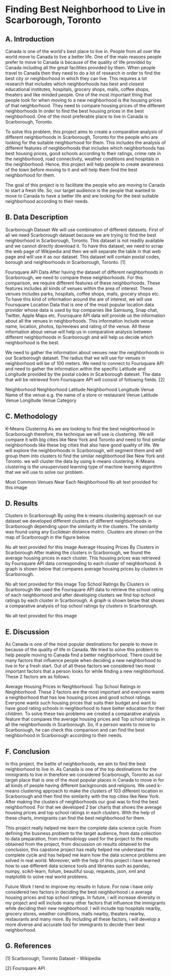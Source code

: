 # Finding Best Neighborhood to Live in Scarborough, Toronto

## A. Introduction
Canada is one of the world's best place to live in. People from all over the world move to Canada to live a better life. One of the main reasons people prefer to move to Canada is because of the quality of life provided by Canada including all the great facilities provided by them. When people travel to Canada then they need to do a lot of research in order to find the best city or neighborhood in which they can live. This requires a lot research that includes which neighborhoods has best and closest educational institutes, hospitals, grocery shops, malls, coffee shops, theaters and like minded people. One of the most important thing that people look for when moving to a new neighborhood is the housing prices of that neighborhood. They need to compare housing prices of the different neighborhoods In order to find the best housing prices in the best neighborhood. One of the most preferable place to live in Canada is Scarborough, Toronto.

To solve this problem, this project aims to create a comparative analysis of different neighborhoods in Scarborough, Toronto for the people who are looking for the suitable neighborhood for them. This includes the analysis of different features of neighborhoods that includes which neighborhoods has best housing prices, good schools according to their ratings, crime rate in the neighborhood, road connectivity, weather conditions and hospitals in the neighborhood. Hence, this project will help people to create awareness of the town before moving to it and will help them find the best neighborhood for them.

The goal of this project is to facilitate the people who are moving to Canada to start a fresh life. So, our target audience is the people that wanted to move to Canada to have a better life and are looking for the best suitable neighborhood according to their needs.

## B. Data Description
Scarborough Dataset
We will use combination of different datasets. First of all we need Scarborough dataset because we are trying to find the best neighborhood in Scarborough, Toronto. This dataset is not readily available and we cannot directly download it. To have this dataset, we need to scrap the web page of Wikipedia and then we will separate the table in that web page and will use it as our dataset. This dataset will contain postal codes, borough and neighborhoods in Scarborough, Toronto. [1]

Foursquare API Data
After having the dataset of different neighborhoods in Scarborough, we need to compare these neighborhoods. For this comparison, we require different features of these neighborhoods. These features includes all kinds of venues within the area of interest. These venues includes parks, hospitals, coffee shops, malls, grocery shops etc. To have this kind of information around the are of interest, we will use Foursquare Location Data that is one of the most popular location data provider whose data is used by top companies like Samsung, Snap chat, Twitter, Apple Maps etc. Foursquare API data will provide us the information about all the venues in neighborhoods. This information include venue name, location, photos, tip/reviews and rating of the venue. All these information about venue will help us in comparative analysis between different neighborhoods in Scarborough and will help us decide which neighborhood is the best.

We need to gather the information about venues near the neighborhoods in our Scarborough dataset. The radius that we will use for venues in neighborhood will be of 100 meters. We need to connect to Foursquare API and need to gather the information within the specific Latitude and Longitude provided by the postal codes in Scarborough dateset. The data that will be retrieved from Foursquare API will consist of following fields. [2]

Neighborhood
Neighborhood Latitude
Neighborhood Longitude
Venue
Name of the venue e.g. the name of a store or restaurant
Venue Latitude
Venue Longitude
Venue Category
## C. Methodology
K-Means Clustering
As we are looking to find the best neighborhood in Scarborough therefore, the technique we will use is clustering. We will compare it with big cities like New York and Toronto and need to find similar neighborhoods like these big cities that also have good quality of life. We will explore the neighborhoods in Scarborough, will segment them and will group them into clusters to find the similar neighborhood like New York and Toronto. we will cluster the data by using k-means clustering. K-Means clustering is the unsupervised learning type of machine learning algorithm that we will use to solve our problem.

Most Common Venues Near Each Neighborhood
No alt text provided for this image
## D. Results
Clusters in Scarborough
By using the k-means clustering approach on our dataset we developed different clusters of different neighborhoods in Scarborough depending upon the similarity in the clusters. The similarity was found using any Euclidean distance metric. Clusters are shown on the map of Scarborough in the figure below.

No alt text provided for this image
Average Housing Prices By Clusters in Scarborough
After making the clusters in Scarborough, we found the average housing prices in each cluster. This housing prices was retrieved by Foursquare API data corresponding to each cluster of neighborhood. A graph is shown below that compares average housing prices by clusters in Scarborough.

No alt text provided for this image
Top School Ratings By Clusters in Scarborough
We used the Foursquare API data to retrieve the school rating of each neighborhood and after developing clusters we find top school ratings by each cluster in Scarborough. A graph is shown below that shows a comparative analysis of top school ratings by clusters in Scarborough.

No alt text provided for this image
## E. Discussion
As Canada is one of the most popular destinations for people to move in because of the quality of life in Canada. We tried to solve this problem to help people moving to Canada find a better neighborhood. There could be many factors that influence people when deciding a new neighborhood to live in for a fresh start. Out of all these factors we considered two most important factors that a person looks for while finding a new neighborhood. These 2 factors are as follows.

Average Housing Prices in Neighborhood.
Top School Ratings in Neighborhood.
These 2 factors are the most important and everyone wants a neighborhood that has low housing prices and good school ratings. Everyone wants such housing prices that suits their budget and want to have good rating schools in neighborhood to have better education for their children. To solve these two problems we created a comparative analysis feature that compares the average housing prices and Top school ratings in all the neighborhoods in Scarborough. So, if a person wants to move to Scarborough, he can check this comparison and can find the best neighborhood in Scarborough according to their needs.

## F. Conclusion
In this project, the battle of neighborhoods, we aim to find the best neighborhood to live in. As Canada is one of the top destinations for the immigrants to live in therefore we considered Scarborough, Toronto as our target place that is one of the most popular places in Canada to move in for all kinds of people having different backgrounds and religions. We used k-means clustering approach to make the clusters of 103 different location in Scarborough and then find the similarity with the top cities like New York. After making the clusters of neighborhoods our goal was to find the best neighborhood. For that we developed 2 bar charts that shows the average housing prices and top school ratings in each clusters. With the help of these charts, immigrants can find the best neighborhood for them.

This project really helped me learn the complete data science cycle. From defining the business problem to the target audience, from data collection to data preparation, from methodology used for the project to the results obtained from the project, from discussion on results obtained to the conclusion, this capstone project has really helped me understand the complete cycle and has helped me learn how the data science problems are solved in real world. Moreover, with the help of this project i have learned how to use different data science tools and libraries such as pandas, numpy, scikit-learn, folium, beautiful soup, requests, json, xml and matplotlib to solve real world problems.

Future Work
I tend to improve my results in future. For now i have only considered two factors in deciding the best neighborhood i.e average housing prices and top school ratings. In future, i will increase diversity in my project and will include many other factors that influence the immigrants while deciding their new neighborhood. I will include top hospitals nearby, grocery stores, weather conditions, malls nearby, theaters nearby, restaurants and many more. By including all these factors, i will develop a more diverse and accurate tool for immigrants to decide their best neighborhood.

## G. References
[1] Scarborough, Toronto Dataset - Wikipedia

[2] Foursquare API
